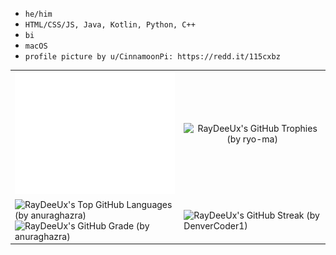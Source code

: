 * `he/him`
* `HTML/CSS/JS, Java, Kotlin, Python, C++`
* `bi`
* `macOS`
* `profile picture by u/CinnamoonPi: https://redd.it/115cxbz`

<table align="center">
  <tr>
    <td width="500px" align="center">
        <img src="/github-metrics.svg" alt="RayDeeUx's GitHub Metrics (by lowlighter)">
    </td>
    <td width="390px" align="center">
      <img src="https://github-profile-trophy.vercel.app/?username=RayDeeUx&theme=algolia&no-bg=true&no-frame=true&margin-w=15&margin-h=15&column=3" alt="RayDeeUx's GitHub Trophies (by ryo-ma)"/>
    </td>
  </tr>
  <tr>
    <td>
      <img src="https://github-readme-stats.vercel.app/api?username=RayDeeUx&theme=algolia&show_icons=true&hide_border=true&count_private=true" alt="RayDeeUx's Top GitHub Languages (by anuraghazra)" />
      <img width="100%" src="https://github-readme-stats.vercel.app/api/top-langs/?username=RayDeeUx&theme=algolia&show_icons=true&hide_border=true&layout=compact" alt="RayDeeUx's GitHub Grade (by anuraghazra)" />
    </td>
    <td>
      <img src="https://streak-stats.demolab.com?user=RayDeeUx&theme=algolia&hide_border=true" alt="RayDeeUx's GitHub Streak (by DenverCoder1)" />
    </td>
  </tr>
</table>
